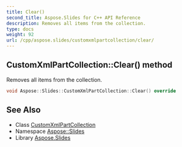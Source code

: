 ```yaml
---
title: Clear()
second_title: Aspose.Slides for C++ API Reference
description: Removes all items from the collection.
type: docs
weight: 92
url: /cpp/aspose.slides/customxmlpartcollection/clear/
---
```

## CustomXmlPartCollection::Clear() method


Removes all items from the collection.

```cpp
void Aspose::Slides::CustomXmlPartCollection::Clear() override
```

## See Also

* Class [CustomXmlPartCollection](./)
* Namespace [Aspose::Slides](../)
* Library [Aspose.Slides](../../)